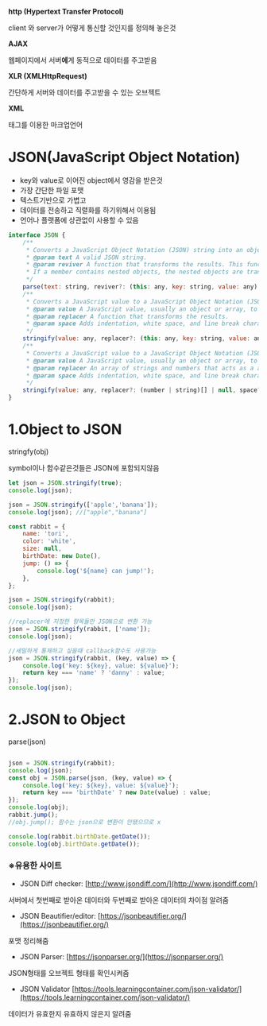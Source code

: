 **http (Hypertext Transfer Protocol)**

client 와 server가 어떻게 통신할 것인지를 정의해 놓은것

**AJAX**

웹페이지에서 서버**에**게 동적으로 데이터를 주고받음

**XLR (XMLHttpRequest)**

간단하게 서버와 데이터를 주고받을 수 있는 오브젝트

**XML**

태그를 이용한 마크업언어

# JSON(JavaScript Object Notation)

- key와 value로 이어진 object에서 영감을 받은것
- 가장 간단한 파일 포맷
- 텍스트기반으로 가볍고
- 데이터를 전송하고 직렬화를 하기위해서 이용됨
- 언어나 플랫폼에 상관없이 사용할 수 있음

```jsx
interface JSON {
    /**
     * Converts a JavaScript Object Notation (JSON) string into an object.
     * @param text A valid JSON string.
     * @param reviver A function that transforms the results. This function is called for each member of the object.
     * If a member contains nested objects, the nested objects are transformed before the parent object is.
     */
    parse(text: string, reviver?: (this: any, key: string, value: any) => any): any;
    /**
     * Converts a JavaScript value to a JavaScript Object Notation (JSON) string.
     * @param value A JavaScript value, usually an object or array, to be converted.
     * @param replacer A function that transforms the results.
     * @param space Adds indentation, white space, and line break characters to the return-value JSON text to make it easier to read.
     */
    stringify(value: any, replacer?: (this: any, key: string, value: any) => any, space?: string | number): string;
    /**
     * Converts a JavaScript value to a JavaScript Object Notation (JSON) string.
     * @param value A JavaScript value, usually an object or array, to be converted.
     * @param replacer An array of strings and numbers that acts as a approved list for selecting the object properties that will be stringified.
     * @param space Adds indentation, white space, and line break characters to the return-value JSON text to make it easier to read.
     */
    stringify(value: any, replacer?: (number | string)[] | null, space?: string | number): string;
}
```

# 1.Object to JSON

stringfy(obj)

symbol이나 함수같은것들은 JSON에 포함되지않음

```jsx
let json = JSON.stringify(true);
console.log(json);

json = JSON.stringify(['apple','banana']); 
console.log(json); //["apple","banana"]

const rabbit = {
    name: 'tori',
    color: 'white',
    size: null,
    birthDate: new Date(),
    jump: () => {
        console.log('${name} can jump!');
    },
};

json = JSON.stringify(rabbit);
console.log(json);

//replacer에 지정한 항목들만 JSON으로 변환 가능
json = JSON.stringify(rabbit, ['name']);
console.log(json);

//세밀하게 통제하고 싶을때 callback함수도 사용가능
json = JSON.stringify(rabbit, (key, value) => {
    console.log('key: ${key}, value: ${value}');
    return key === 'name' ? 'danny' : value;
});
console.log(json);
```

# 2.JSON to Object

parse(json)

```jsx

json = JSON.stringify(rabbit);
console.log(json);
const obj = JSON.parse(json, (key, value) => {
    console.log('key: ${key}, value: ${value}');
    return key === 'birthDate' ? new Date(value) : value;
});
console.log(obj);
rabbit.jump();
//obj.jump(); 함수는 json으로 변환이 안됐으므로 x

console.log(rabbit.birthDate.getDate());
console.log(obj.birthDate.getDate());
```

### ※유용한 사이트

- JSON Diff checker: [http://www.jsondiff.com/](http://www.jsondiff.com/)

서버에서 첫번째로 받아온 데이터와 두번째로 받아온 데이터의 차이점 알려줌

- JSON Beautifier/editor: [https://jsonbeautifier.org/](https://jsonbeautifier.org/)

포맷 정리해줌

- JSON Parser: [https://jsonparser.org/](https://jsonparser.org/)

JSON형태를 오브젝트 형태를 확인시켜줌

- JSON Validator [https://tools.learningcontainer.com/json-validator/](https://tools.learningcontainer.com/json-validator/)

데이터가 유효한지 유효하지 않은지 알려줌
